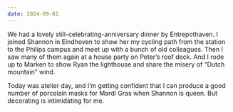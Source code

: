 ```yaml
---
date: 2024-09-01
---
```


We had a lovely still-celebrating-anniversary dinner by Entrepothaven. I joined Shannon in Eindhoven to show her my cycling path from the station to the Philips campus and meet up with a bunch of old colleagues. Then I saw many of them again at a house party on Peter’s roof deck. And I rode up to Marken to show Ryan the lighthouse and share the misery of “Dutch mountain” wind.

Today was atelier day, and I’m getting confident that I can produce a good number of porcelain masks for Mardi Gras when Shannon is queen. But decorating is intimidating for me.
